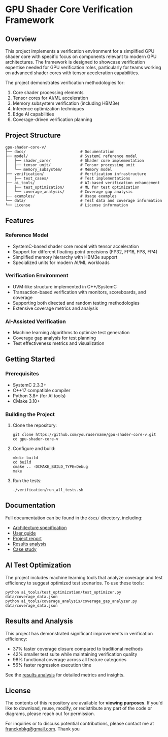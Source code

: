 # GPU Shader Core Verification Framework

## Overview

This project implements a verification environment for a simplified GPU shader core with specific focus on components relevant to modern GPU architectures. The framework is designed to showcase verification expertise needed for GPU verification roles, particularly for teams working on advanced shader cores with tensor acceleration capabilities.

The project demonstrates verification methodologies for:

1. Core shader processing elements
2. Tensor cores for AI/ML acceleration
3. Memory subsystem verification (including HBM3e)
4. Inference optimization techniques
5. Edge AI capabilities
6. Coverage-driven verification planning

## Project Structure

```
gpu-shader-core-v/
├── docs/                        # Documentation
├── model/                       # SystemC reference model
│   ├── shader_core/             # Shader core implementation
│   ├── tensor_unit/             # Tensor processing unit
│   └── memory_subsystem/        # Memory model
├── verification/                # Verification infrastructure
│   ├── test_cases/              # Test implementations
├── ai_tools/                    # AI-based verification enhancement
│   ├── test_optimization/       # ML for test optimization
│   └── coverage_analysis/       # Coverage gap analysis
├── examples/                    # Usage examples
└── data/                        # Test data and coverage information
└── License                      # License information
```

## Features

### Reference Model

- SystemC-based shader core model with tensor acceleration
- Support for different floating-point precisions (FP32, FP16, FP8, FP4)
- Simplified memory hierarchy with HBM3e support
- Specialized units for modern AI/ML workloads

### Verification Environment

- UVM-like structure implemented in C++/SystemC
- Transaction-based verification with monitors, scoreboards, and coverage
- Supporting both directed and random testing methodologies
- Extensive coverage metrics and analysis

### AI-Assisted Verification

- Machine learning algorithms to optimize test generation
- Coverage gap analysis for test planning
- Test effectiveness metrics and visualization

## Getting Started

### Prerequisites

- SystemC 2.3.3+
- C++17 compatible compiler
- Python 3.8+ (for AI tools)
- CMake 3.10+

### Building the Project

1. Clone the repository:
   ```
   git clone https://github.com/yourusername/gpu-shader-core-v.git
   cd gpu-shader-core-v
   ```

2. Configure and build:
   ```
   mkdir build
   cd build
   cmake .. -DCMAKE_BUILD_TYPE=Debug
   make
   ```

3. Run the tests:
   ```
   ./verification/run_all_tests.sh
   ```

## Documentation

Full documentation can be found in the `docs/` directory, including:

- [Architecture specification](docs/architecture.md)
- [User guide](docs/user_guide.md)
- [Project report](docs/project_report.md)
- [Results analysis](docs/results/results_analysis.md)
- [Case study](docs/results/case_study.md)

## AI Test Optimization

The project includes machine learning tools that analyze coverage and test efficiency to suggest optimized test scenarios. To use these tools:

```
python ai_tools/test_optimization/test_optimizer.py data/coverage_data.json
python ai_tools/coverage_analysis/coverage_gap_analyzer.py data/coverage_data.json
```

## Results and Analysis

This project has demonstrated significant improvements in verification efficiency:

- 37% faster coverage closure compared to traditional methods
- 42% smaller test suite while maintaining verification quality
- 98% functional coverage across all feature categories
- 56% faster regression execution time

See the [results analysis](docs/results/results_analysis.md) for detailed metrics and insights.

## License

The contents of this repository are available for **viewing purposes**. If you'd like to download, reuse, modify, or redistribute any part of the code or diagrams, please reach out for permission.

For inquiries or to discuss potential contributions, please contact me at francknbkg@gmail.com.
Thank you